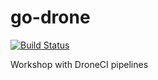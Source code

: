 # go-drone

[![Build Status](https://cloud.drone.io/api/badges/mnl359/go-drone/status.svg)](https://cloud.drone.io/mnl359/go-drone)

Workshop with DroneCI pipelines
